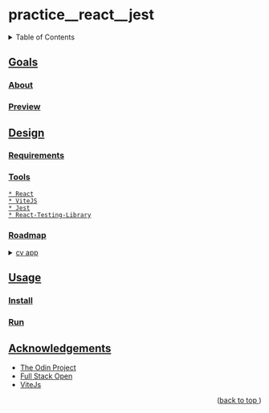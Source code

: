 # practice__react__jest
<a name="readme-top"></a>
<details>
    <summary>Table of Contents</summary>
    <ol>
        <li><a href="#goals">Goals</a>
            <ul>
                <li><a href="#about">About</li>
                <li><a href="#preview">Preview</li>
            </ul>
        </li>
        <li><a href="#design">Design</li>
          <ul>
            <li><a href="#requirements">Tools</li>
            <li><a href="#tools">Tools</li>
            <li><a href="#roadmap">Roadmap</li>
          </ul>
        </li>
        <li><a href="#usage">Usage</a>
            <ul>
                <li><a href="#install">Install</li>
                <li><a href="#run">Run</li>
            </ul>
        </li>
        <li><a href="#acknowledgements">Acknowledgements</li>
    </ol>
</details>

## Goals
### About
### Preview
## Design
### Requirements
### Tools
    * React
    * ViteJS
    * Jest
    * React-Testing-Library
### Roadmap
<details>
<summary>cv app</summary>

- [x] mvp
    - [x] A section to add general information like name, email and phone number.
    - [x] A section to add your educational experience (school name, title of study and date of study)
    - [x] A section to add practical experience (company name, position title, main
    - [x] edit and submit
    - [x] styles
</details>

## Usage
### Install
### Run
## Acknowledgements
* [The Odin Project](https://www.theodinproject.com/)
* [Full Stack Open](https://www.fullstackopen.com/)
* [ViteJs](https://vitejs.dev)
<p align="right">(<a href="#readme-top">back to top </a>)</p>